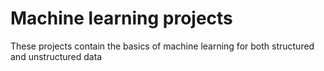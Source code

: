 # Machine learning projects

These projects contain the basics of machine learning for both structured and unstructured data
